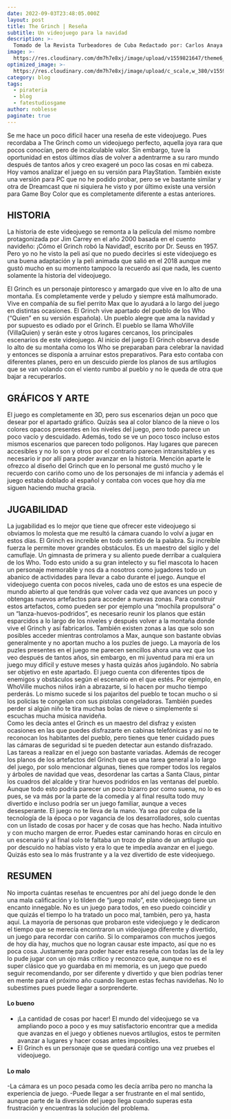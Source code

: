 ```yaml
---
date: 2022-09-03T23:48:05.000Z
layout: post
title: The Grinch | Reseña
subtitle: Un videojuego para la navidad
description: >-
  Tomado de la Revista Turbeadores de Cuba Redactado por: Carlos Anaya (noblesse)
image: >-
  https://res.cloudinary.com/dm7h7e8xj/image/upload/v1559821647/theme6_qeeojf.jpg
optimized_image: >-
  https://res.cloudinary.com/dm7h7e8xj/image/upload/c_scale,w_380/v1559821647/theme6_qeeojf.jpg
category: blog
tags:
  - pirateria
  - blog
  - fatestudiosgame
author: noblesse
paginate: true
---
```

Se me hace un poco difícil hacer una reseña de este videojuego. Pues recordaba a The Grinch como un videojuego perfecto, aquella joya rara que pocos conocían, pero de incalculable valor. Sin embargo, tuve la oportunidad en estos últimos días de volver a adentrarme a su raro mundo después de tantos años y creo exageré un poco las cosas en mi cabeza.
Hoy vamos analizar el juego en su versión para PlayStation. También existe una versión para PC que no he podido probar, pero se ve bastante similar y otra de Dreamcast que ni siquiera he visto y por último existe una versión para Game Boy Color que es completamente diferente a estas anteriores.
## HISTORIA
La historia de este videojuego se remonta a la película del mismo nombre protagonizada por Jim Carrey en el año 2000 basada en el cuento navideño: ¡Cómo el Grinch robó la Navidad!, escrito por Dr. Seuss en 1957.
Pero yo no he visto la peli así que no puedo decirles si este videojuego es una buena adaptación y la peli animada que salió en el 2018 aunque me gustó mucho en su momento tampoco la recuerdo así que nada, les cuento solamente la historia del videojuego.

El Grinch es un personaje pintoresco y amargado que vive en lo alto de una montaña. Es completamente verde y peludo y siempre está malhumorado. Vive en compañía de su fiel perrito Max que lo ayudará a lo largo del juego en distintas ocasiones.
El Grinch vive apartado del pueblo de los Who (“Quien” en su versión española). Un pueblo alegre que ama la navidad y por supuesto es odiado por el Grinch.
El pueblo se llama WhoVille (VillaQuien) y serán este y otros lugares cercanos, los principales escenarios de este videojuego.
Al inicio del juego El Grinch observa desde lo alto de su montaña como los Who se preparaban para celebrar la navidad y entonces se disponía a arruinar estos preparativos. Para esto contaba con diferentes planes, pero en un descuido pierde los planos de sus artilugios que se van volando con el viento rumbo al pueblo y no le queda de otra que bajar a recuperarlos.
## GRÁFICOS Y ARTE
El juego es completamente en 3D, pero sus escenarios dejan un poco que desear por el apartado gráfico. Quizás sea al color blanco de la nieve o los colores opacos presentes en los niveles del juego, pero todo parece un poco vacío y descuidado.
Además, todo se ve un poco tosco incluso estos mismos escenarios que parecen todo polígonos. Hay lugares que parecen accesibles y no lo son y otros por el contrario parecen intransitables y es necesario ir por allí para poder avanzar en la historia.
Mención aparte le ofrezco al diseño del Grinch que en lo personal me gustó mucho y le recuerdo con cariño como uno de los personajes de mi infancia y además el juego estaba doblado al español y contaba con voces que hoy día me siguen haciendo mucha gracia.

## JUGABILIDAD
La jugabilidad es lo mejor que tiene que ofrecer este videojuego si obviamos lo molesta que me resultó la cámara cuando lo volví a jugar en estos días.
El Grinch es increíble en todo sentido de la palabra. Su increíble fuerza le permite mover grandes obstáculos. Es un maestro del sigilo y del camuflaje. Un gimnasta de primera y su aliento puede derribar a cualquiera de los Who. Todo esto unido a su gran intelecto y su fiel mascota lo hacen un personaje memorable y nos da a nosotros como jugadores todo un abanico de actividades para llevar a cabo durante el juego.
Aunque el videojuego cuenta con pocos niveles, cada uno de estos es una especie de mundo abierto al que tendrás que volver cada vez que avances un poco y obtengas nuevos artefactos para acceder a nuevas zonas.
Para construir estos artefactos, como pueden ser por ejemplo una “mochila propulsora” o un “lanza-huevos-podridos”, es necesario reunir los planos que están esparcidos a lo largo de los niveles y después volver a la montaña donde vive el Grinch y así fabricarlos.
También existen zonas a las que solo son posibles acceder mientras controlamos a Max, aunque son bastante obvias generalmente y no aportan mucho a los puzles de juego.
La mayoría de los puzles presentes en el juego me parecen sencillos ahora una vez que los veo después de tantos años, sin embargo, en mi juventud para mi era un juego muy difícil y estuve meses y hasta quizás años jugándolo. No sabría ser objetivo en este apartado.
El juego cuenta con diferentes tipos de enemigos y obstáculos según el escenario en el que estés. Por ejemplo, en WhoVille muchos niños irán a abrazarte, si lo hacen por mucho tiempo perderás. Lo mismo sucede si los pajaritos del pueblo te tocan mucho o si los policías te congelan con sus pistolas congeladoras. También puedes perder si algún niño te tira muchas bolas de nieve o simplemente si escuchas mucha música navideña.  
Como les decía antes el Grinch es un maestro del disfraz y existen ocasiones en las que puedes disfrazarte en cabinas telefónicas y así no te reconocan los habitantes del pueblo, pero tienes que tener cuidado pues las cámaras de seguridad si te pueden detectar aun estando disfrazado. 
Las tareas a realizar en el juego son bastante variadas. Además de recoger los planos de los artefactos del Grinch que es una tarea general a lo largo del juego, por solo mencionar algunas, tienes que romper todos los regalos y árboles de navidad que veas, desordenar las cartas a Santa Claus, pintar los cuadros del alcalde y tirar huevos podridos en las ventanas del pueblo.
Aunque todo esto podría parecer un poco bizarro por como suena, no lo es pues, se va más por la parte de la comedia y al final resulta todo muy divertido e incluso podría ser un juego familiar, aunque a veces desesperante.
El juego no te lleva de la mano. Ya sea por culpa de la tecnología de la época o por vagancia de los desarrolladores, solo cuentas con un listado de cosas por hacer y de cosas que has hecho. Nada intuitivo y con mucho margen de error. Puedes estar caminando horas en círculo en un escenario y al final solo te faltaba un trozo de plano de un artilugio que por descuido no habías visto y era lo que te impedía avanzar en el juego. 
Quizás esto sea lo más frustrante y a la vez divertido de este videojuego.

## RESUMEN
No importa cuántas reseñas te encuentres por ahí del juego donde le den una mala calificación y lo tilden de “juego malo”, este videojuego tiene un encanto innegable. No es un juego para todos, en eso puedo coincidir y que quizás el tiempo lo ha tratado un poco mal, también, pero ya, hasta aquí.
La mayoría de personas que probaron este videojuego y le dedicaron el tiempo que se merecía encontraron un videojuego diferente y divertido, un juego para recordar con cariño. Si lo comparamos con muchos juegos de hoy día hay, muchos que no logran causar este impacto, así que no es poca cosa.
Justamente para poder hacer esta reseña con todas las de la ley lo pude jugar con un ojo más crítico y reconozco que, aunque no es el super clásico que yo guardaba en mi memoria, es un juego que puedo seguir recomendando, por ser diferente y divertido y que bien podrías tener en mente para el próximo año cuando lleguen estas fechas navideñas. No lo subestimes pues puede llegar a sorprenderte. 

#### Lo bueno 
- ¡La cantidad de cosas por hacer! El mundo del videojuego se va ampliando poco a poco y es muy satisfactorio encontrar que a medida que avanzas en el juego y obtienes nuevos artilugios, estos te permiten avanzar a lugares y hacer cosas antes imposibles.
- El Grinch es un personaje que se quedará contigo una vez pruebes el videojuego. 
#### Lo malo 
-La cámara es un poco pesada como les decía arriba pero no mancha la experiencia de juego.
-Puede llegar a ser frustrante en el mal sentido, aunque parte de la diversión del juego llega cuando superas esta frustración y encuentras la solución del problema.
